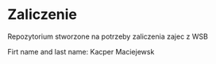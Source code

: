 # Zaliczenie
Repozytorium stworzone na potrzeby zaliczenia zajec z WSB

Firt name and last name: Kacper Maciejewsk
